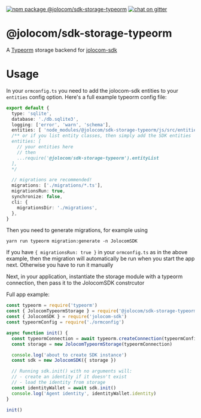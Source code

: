 [![npm package @jolocom/sdk-storage-typeorm](https://img.shields.io/npm/v/@jolocom/sdk-storage-typeorm?style=flat-square)](https://www.npmjs.com/package/@jolocom/sdk-storage-typeorm)
[![chat on gitter](https://img.shields.io/gitter/room/jolocom/jolocom-sdk?style=flat-square)](https://gitter.im/jolocom/jolocom-sdk)


# @jolocom/sdk-storage-typeorm
A [Typeorm](https://github.com/typeorm/typeorm) storage backend for [jolocom-sdk](https://github.com/jolocom/jolocom-sdk)


# Usage
In your `ormconfig.ts` you need to add the jolocom-sdk entities to your
`entities` config option. Here's a full example typeorm config file:

```ts
export default {
  type: 'sqlite',
  database: './db.sqlite3',
  logging: ['error', 'warn', 'schema'],
  entities: [ 'node_modules/@jolocom/sdk-storage-typeorm/js/src/entities/*.js' ],
  /** or if you list entity classes, then simply add the SDK entities
  entities: [
    // your entities here
    // then
    ...require('@jolocom/sdk-storage-typeorm').entityList
  ],
  */

  // migrations are recommended!
  migrations: ['./migrations/*.ts'],
  migrationsRun: true,
  synchronize: false,
  cli: {
    migrationsDir: './migrations',
  },
}
```

Then you need to generate migrations, for example using
```
yarn run typeorm migration:generate -n JolocomSDK
```
If you have `{ migrationsRun: true }` in your `ormconfig.ts` as in the above
example, then the migration will automatically be run when you start the app
next. Otherwise you have to run it manually


Next, in your application, instantiate the storage module with a typeorm
connection, then pass it to the JolocomSDK constrcutor

Full app example:
```ts
const typeorm = require('typeorm')
const { JolocomTypeormStorage } = require('@jolocom/sdk-storage-typeorm')
const { JolocomSDK } = require('jolocom-sdk')
const typeormConfig = require('./ormconfig')

async function init() {
  const typeormConnection = await typeorm.createConnection(typeormConfig)
  const storage = new JolocomTypeormStorage(typeormConnection)

  console.log('about to create SDK instance')
  const sdk = new JolocomSDK({ storage })

  // Running sdk.init() with no arguments will:
  // - create an identity if it doesn't exist
  // - load the identity from storage
  const identityWallet = await sdk.init()
  console.log('Agent identity', identityWallet.identity)
}

init()
```
